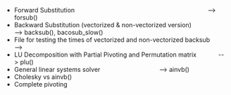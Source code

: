 - Forward Substitution &emsp;&emsp;&emsp;&emsp;&emsp;&emsp;&emsp;&emsp;&emsp;&emsp;&emsp;&emsp;&emsp;&emsp;&emsp;&emsp;&emsp;&emsp;&emsp;&emsp;&emsp; --> forsub()
- Backward Substitution (vectorized & non-vectorized version) &emsp;&emsp;&emsp;&emsp;&emsp; --> backsub(), bacosub_slow()
- File for testing the times of vectorized and non-vectorized backsub &emsp;&emsp; --> 
- LU Decomposition with Partial Pivoting and Permutation matrix &emsp;&emsp;&emsp; --> plu()
- General linear systems solver &emsp;&emsp;&emsp;&emsp;&emsp;&emsp;&emsp;&emsp;&emsp; --> ainvb()
- Cholesky vs ainvb() 
- Complete pivoting 
